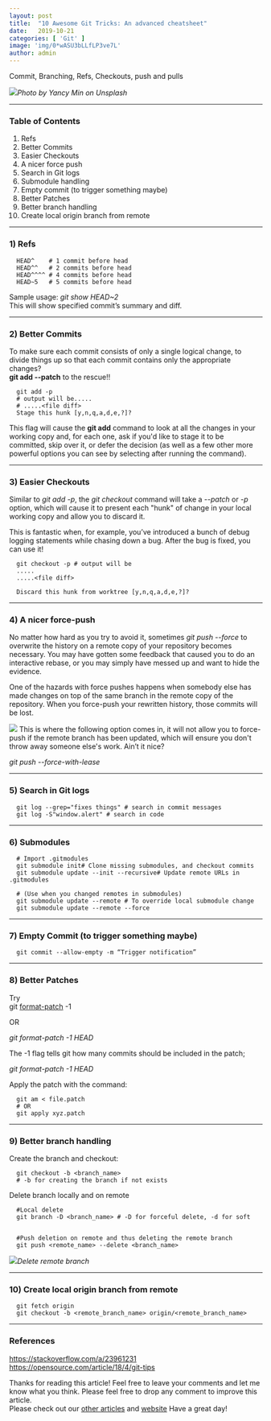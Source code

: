 ```yaml
---
layout:	post
title:	"10 Awesome Git Tricks: An advanced cheatsheet"
date:	2019-10-21
categories: [ 'Git' ]
image: 'img/0*wASU3bLLfLP3ve7L'
author: admin
---
```


  Commit, Branching, Refs, Checkouts, push and pulls

![](/img/0*wASU3bLLfLP3ve7L)*Photo by Yancy Min on Unsplash*

***
### Table of Contents

1) Refs  
2) Better Commits  
3) Easier Checkouts  
4) A nicer force push  
5) Search in Git logs  
6) Submodule handling  
7) Empty commit (to trigger something maybe)  
8) Better Patches  
9) Better branch handling  
10) Create local origin branch from remote

***

### 1) Refs
```
  HEAD^    # 1 commit before head  
  HEAD^^   # 2 commits before head  
  HEAD^^^^ # 4 commits before head  
  HEAD~5   # 5 commits before head
```
Sample usage: *git show HEAD~2*   
This will show specified commit’s summary and diff.

***

### 2) Better Commits

To make sure each commit consists of only a single logical change, to divide things up so that each commit contains only the appropriate changes?   
**git add --patch** to the rescue!!
```
  git add -p
  # output will be.....
  # .....<file diff>
  Stage this hunk [y,n,q,a,d,e,?]?
```
This flag will cause the **git add** command to look at all the changes in your working copy and, for each one, ask if you'd like to stage it to be committed, skip over it, or defer the decision (as well as a few other more powerful options you can see by selecting after running the command).

***

### 3) Easier Checkouts

Similar to *git add -p*, the *git checkout* command will take a *--patch* or *-p* option, which will cause it to present each "hunk" of change in your local working copy and allow you to discard it.

This is fantastic when, for example, you’ve introduced a bunch of debug logging statements while chasing down a bug. After the bug is fixed, you can use it!
```
  git checkout -p # output will be  
  .....  
  .....<file diff>

  Discard this hunk from worktree [y,n,q,a,d,e,?]?
```
***

### 4) A nicer force-push

No matter how hard as you try to avoid it, sometimes *git push --force* to overwrite the history on a remote copy of your repository becomes necessary. You may have gotten some feedback that caused you to do an interactive rebase, or you may simply have messed up and want to hide the evidence.

One of the hazards with force pushes happens when somebody else has made changes on top of the same branch in the remote copy of the repository. When you force-push your rewritten history, those commits will be lost.

![](/img/0_Lqu7mVfSeMU_GGFx.webp)
This is where the following option comes in, it will not allow you to force-push if the remote branch has been updated, which will ensure you don't throw away someone else's work. Ain’t it nice?

*git push --force-with-lease*

***

### 5) Search in Git logs
```
  git log --grep="fixes things" # search in commit messages  
  git log -S"window.alert" # search in code
```
***

### 6) Submodules
```
  # Import .gitmodules  
  git submodule init# Clone missing submodules, and checkout commits  
  git submodule update --init --recursive# Update remote URLs in .gitmodules  

  # (Use when you changed remotes in submodules)  
  git submodule update --remote # To override local submodule change  
  git submodule update --remote --force
```
***

### 7) Empty Commit (to trigger something maybe)
```
  git commit --allow-empty -m “Trigger notification”
```
***
### 8) Better Patches

Try  
git [format-patch](https://www.kernel.org/pub/software/scm/git/docs/git-format-patch.html) -1 <sha>

OR

*git format-patch -1 HEAD*

The -1 flag tells git how many commits should be included in the patch;

*git format-patch -1 HEAD*

Apply the patch with the command:
```shell
  git am < file.patch  
  # OR  
  git apply xyz.patch
```
***

### 9) Better branch handling

Create the branch and checkout:
```
  git checkout -b <branch_name>   
  # -b for creating the branch if not exists
```
Delete branch locally and on remote

```
  #Local delete  
  git branch -D <branch_name> # -D for forceful delete, -d for soft


  #Push deletion on remote and thus deleting the remote branch  
  git push <remote_name> --delete <branch_name>
```

![](/img/0_jEADYPXfqHA2p14B.webp)*Delete remote branch*

***

### 10) Create local origin branch from remote
```
  git fetch origin  
  git checkout -b <remote_branch_name> origin/<remote_branch_name>
```
***

### References

<https://stackoverflow.com/a/23961231>  
<https://opensource.com/article/18/4/git-tips>

Thanks for reading this article! Feel free to leave your comments and let me know what you think. Please feel free to drop any comment to improve this article.  
Please check out our [other articles](https://techmunching.com) and [website](https://techmunching.com) Have a great day!

  